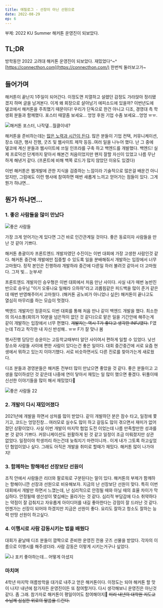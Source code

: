 ```yaml
---
title: 에필로그 - 선장이 아닌 선원으로
date: 2022-08-29
ep: 6
---
```


부제: 2022 KU Summer 해커톤 운영진이 되보았다.

## TL;DR
방학동안 2022 고려대 해커톤 운영진이 되보았다. 재밌었다^~^    
[https://connecthon.com](https://connecthon.com/) 한번씩 둘러보고가~

## 들어가며
해커톤이 끝난지 1주일이 되어간다. 이정도면 치열하고 설렜던 감정도 가라앉아 정리됐겠지 하며 글을 남겨본다. 이게 왜 회장으로 살아남기 에피소드에 있을까? 이번년도에 뎊코에서 해커톤을 주최했기 때문이다! 우리가 단독으로 한건 아니고 디조, 경영대 측 학생회 분들과 함께했다. 포스터 때깔좀 보세요... 엉엉 후원 기업 수좀 보세요...엉엉 ㅠㅠ. 

![해커톤 포스터, 나작뎊...월클이네?](./6-1.jpg)

해커톤을 준비하는데는 [많은 노력과 시간이 든다](/posts/%EB%8F%99%EC%95%84%EB%A6%AC%20%ED%9A%8C%EC%9E%A5%20%EC%83%9D%EC%A1%B4%EA%B8%B0/4/). 많은 분들이 기업 컨택, 커뮤니케이션, 장소 대관, 행사 진행, 굿즈 및 웹사이트 제작 등등..여러 일을 나누어 했다. 난 그 중에 뎊코에 계신 분들과 웹사이트에 쓰일 인프라를 구축 하고 백엔드를 개발했다. 백엔드! 실제 프로덕션 단계까지 맡아서 해본건 처음이었지만 왠지 잘할 자신이 있었고 나름 무난하게 해낸거 같다. (프론트에 비해 백쪽 로드가 많지 않았던 이유도 있겠다)

이번 해커톤은 웹개발에 관한 지식을 검증하는 느낌이라 기술적으로 많은걸 배운건 아니었지만, 그럼에도 이런 행사에 참여하면 매번 새롭게 느끼고 얻어가는 점들이 있다. 그게 뭔가 하냐면...

## 뭔가 하냐면...

### 1. 좋은 사람들을 많이 만났다

![좋은 사람들](./6-2.jpg)

가장 크게 얻어가는게 있다면 그건 바로 인간관계일 것이다. 좋은 동료이자 사람들을 만난 것 같아 기쁘다.

해커톤 총괄이자 프론트엔드 개발자였던 수진이는 이번 대회에 가장 고생한 사람인것 같다. 해커톤 중간에 개발에만 집중할 수 있도록 일을 분배해줘서 개발하는 입장에서 너무 고마웠다. 정작 본인은 진행하랴 개발하랴 중간에 다른일 하러 불려것 같아서 더 고마웠다. 그저 빛... 눈부셔!

프론트엔드 개발자인 승우형은 이번 대회에서 처음 만난 사이다. 사실 내가 매번 농반진반으로 승우님 "이거 오류나요 일해라 으하하"라고 괴롭힘같은 피드백을 많이 준거 같은데 매번 반영해주어서 고마웠다. (해커톤 공노비가 아니었나 싶은) 해커톤이 끝나고도 열심히 마무리를 하는 모습이 멋졌다. 

백엔드 개발자인 정훈이도 이번 대회를 통해 처음 만나 같이 백엔드 개발을 했다. 최소한의 의사소통(회의가 10분을 넘은적이 없던 것 같다)으로 맡은 일을 기간안에 해주는게 같이 개발하는 입장에서 너무 편했다. ~~개발자는 역시 T가 좋다고 생각한 INFJ였다.~~ F였는데 T라고 착각한 내 자신 반성해.. ㅠㅠ F가 잘 맞나 봄

행사진행 담당인 승윤이는 고등학교때부터 알던 사이여서 편하게 일할 수 있었다. 낮선 장소와 사람들 사이에 편한 사람이 있다는건 좋은 일이다. 대회 중간중간에 서로 요즘 현생에서 뭐하고 있는지 이야기했다. 서로 비슷하면서도 다른 진로를 찾아가는게 새로웠다.

디조 분들과 경영분들은 해커톤 전부터 많이 만났으면 좋았을 것 같다. 좋은 분들이고 고생을 많이하셨던 것 같은데 나중에 연이 닿아서 재밌는 일 많이 했으면 좋겠다. 뒤풀이때 신선한 이야기들을 많이 해서 재밌었다🤣

![좋은 사람들 22](./6-3.png)

### 2. 개발이 다시 재밌어졌다
2021년에 개발을 하면서 상처를 많이 받았다. 같이 개발하던 분은 잠수 타고, 일정에 쫓기고, 코드는 엉망진창... 여러모로 실수도 많이 하고 갈등도 많이 겪으면서 재미가 없어졌던 상황이었다. 사실 이번 개발이 마지막 협업 도전 이었는데 나름 만족할만한 성과를 본 것 같아 기쁘다. 커뮤니케이션도 원활하게 된 것 같고 일정이 조금 미뤄졌지만 상관 없었다. 일정이야 학생끼리 하는건데 늦춰지기 마련이니까.. 이게 내가 그토록 하고싶었던 협업이었나 싶다. 그래도 아직은 개발을 취미로 할때가 재밌다. 해커톤 많이 나가야지!

### 3. 함께하는 항해에선 선장보단 선원이
조직 안에서 사람들은 리더와 팔로워로 구분된다는 말이 있다. 해커톤의 부제가 함깨하는 항해이니깐 선장과 선원으로 비유해보자. 지금의 난 선장보단 선원이 맞다. 특히 이번 대회에서 개발만 하면서 느꼈는데, 난 심리적으로 안정될 때와 아닐 때의 효율 차이가 막심하다. 안정될때 생산성이 몇십배는 올라가는 것 같다. 심리적 부담감에 다소 취약하다는 약점이 잘 감춰지고 자유롭게 아이디어를 내길 좋아한다는 강점이 잘 드러난 것 같다. 언젠가는 선장이 되어야 하겠지만 지금은 선원이 좋다. 요리도 잘하고 청소도 잘하는 능력 만땅 선원이 하고싶다.

### 4. 이행시로 사람 감동시키는 법을 배웠다
대회가 끝날때 디조 분들이 깜짝으로 준비한 운영진 전용 굿즈 선물을 받았다. 각자의 이름으로 이행시를 해주셨더라. 사람 감동은 이렇게 시키는거구나 싶었다.

![나 포키 좋아하는데... 어떻게 아셨지](6-4.png)

### 마치며
4학년 마지막 여름방학을 대가로 내주고 얻은 해커톤이다. 이정도는 되야 해커톤 할 맛이 나지! 내년에 참가자든 운영진이든 또 참여할거다. 다시 생각해보니 운영진은 아닌것 같다. 좀 그래. 참가자로 해커톤이 평일이어도 참여해야지🤔 ~~미리 내년의 대학원 지도교수님께 심심한 위로의 말씀을 드린다.~~
